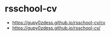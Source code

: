 # rsschool-cv

- https://gupy0zdess.github.io/rsschool-cv/cv
- https://gupy0zdess.github.io/rsschool-cv/
